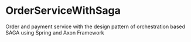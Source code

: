 # OrderServiceWithSaga
Order and payment service with the design pattern of orchestration based SAGA using Spring and Axon Framework
